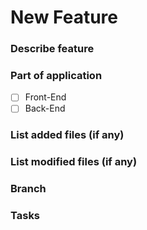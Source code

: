 # New Feature

### Describe feature

### Part of application
- [ ] Front-End
- [ ] Back-End

### List added files (if any)

### List modified files (if any)

### Branch

### Tasks

